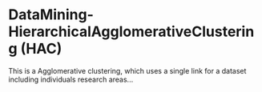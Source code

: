 # DataMining-HierarchicalAgglomerativeClustering (HAC)
This is a Agglomerative clustering, which uses a single link for a dataset including individuals research areas...
